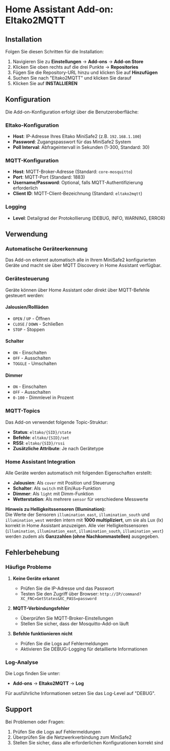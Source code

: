 # Home Assistant Add-on: Eltako2MQTT

## Installation

Folgen Sie diesen Schritten für die Installation:

1. Navigieren Sie zu **Einstellungen** → **Add-ons** → **Add-on Store**
2. Klicken Sie oben rechts auf die drei Punkte → **Repositories**
3. Fügen Sie die Repository-URL hinzu und klicken Sie auf **Hinzufügen**
4. Suchen Sie nach "Eltako2MQTT" und klicken Sie darauf
5. Klicken Sie auf **INSTALLIEREN**

## Konfiguration

Die Add-on-Konfiguration erfolgt über die Benutzeroberfläche:

### Eltako-Konfiguration

- **Host**: IP-Adresse Ihres Eltako MiniSafe2 (z.B. `192.168.1.100`)
- **Password**: Zugangspasswort für das MiniSafe2 System
- **Poll Interval**: Abfrageintervall in Sekunden (1-300, Standard: 30)

### MQTT-Konfiguration

- **Host**: MQTT-Broker-Adresse (Standard: `core-mosquitto`)
- **Port**: MQTT-Port (Standard: 1883)
- **Username/Password**: Optional, falls MQTT-Authentifizierung erforderlich
- **Client ID**: MQTT-Client-Bezeichnung (Standard: `eltako2mqtt`)

### Logging

- **Level**: Detailgrad der Protokollierung (DEBUG, INFO, WARNING, ERROR)

## Verwendung

### Automatische Geräteerkennung

Das Add-on erkennt automatisch alle in Ihrem MiniSafe2 konfigurierten Geräte und macht sie über MQTT Discovery in Home Assistant verfügbar.

### Gerätesteuerung

Geräte können über Home Assistant oder direkt über MQTT-Befehle gesteuert werden:

#### Jalousien/Rollläden
- `OPEN` / `UP` - Öffnen
- `CLOSE` / `DOWN` - Schließen  
- `STOP` - Stoppen

#### Schalter
- `ON` - Einschalten
- `OFF` - Ausschalten
- `TOGGLE` - Umschalten

#### Dimmer
- `ON` - Einschalten
- `OFF` - Ausschalten
- `0-100` - Dimmlevel in Prozent

### MQTT-Topics

Das Add-on verwendet folgende Topic-Struktur:

- **Status**: `eltako/{SID}/state`
- **Befehle**: `eltako/{SID}/set`
- **RSSI**: `eltako/{SID}/rssi`
- **Zusätzliche Attribute**: Je nach Gerätetype

### Home Assistant Integration

Alle Geräte werden automatisch mit folgenden Eigenschaften erstellt:

- **Jalousien**: Als `cover` mit Position und Steuerung
- **Schalter**: Als `switch` mit Ein/Aus-Funktion
- **Dimmer**: Als `light` mit Dimm-Funktion
- **Wetterstation**: Als mehrere `sensor` für verschiedene Messwerte

**Hinweis zu Helligkeitssensoren (Illumination):**  
Die Werte der Sensoren `illumination_east`, `illumination_south` und `illumination_west` werden intern mit **1000 multipliziert**, um sie als Lux (lx) korrekt in Home Assistant anzuzeigen.
Alle vier Helligkeitssensoren (`illumination`, `illumination_east`, `illumination_south`, `illumination_west`) werden zudem als **Ganzzahlen (ohne Nachkommastellen)** ausgegeben.

## Fehlerbehebung

### Häufige Probleme

1. **Keine Geräte erkannt**
   - Prüfen Sie die IP-Adresse und das Passwort
   - Testen Sie den Zugriff über Browser: `http://IP/command?XC_FNC=GetStates&XC_PASS=password`

2. **MQTT-Verbindungsfehler**
   - Überprüfen Sie MQTT-Broker-Einstellungen
   - Stellen Sie sicher, dass der Mosquitto-Add-on läuft

3. **Befehle funktionieren nicht**
   - Prüfen Sie die Logs auf Fehlermeldungen
   - Aktivieren Sie DEBUG-Logging für detaillierte Informationen

### Log-Analyse

Die Logs finden Sie unter:
- **Add-ons** → **Eltako2MQTT** → **Log**

Für ausführliche Informationen setzen Sie das Log-Level auf "DEBUG".

## Support

Bei Problemen oder Fragen:
1. Prüfen Sie die Logs auf Fehlermeldungen
2. Überprüfen Sie die Netzwerkverbindung zum MiniSafe2
3. Stellen Sie sicher, dass alle erforderlichen Konfigurationen korrekt sind

